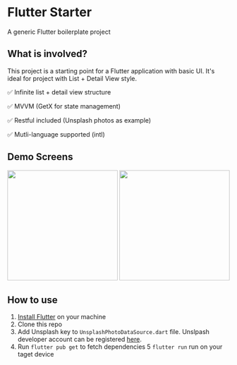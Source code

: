 # Flutter Starter

A generic Flutter boilerplate project

## What is involved?

This project is a starting point for a Flutter application with basic UI. It's ideal for project with List + Detail View style.

✅ Infinite list + detail view structure

✅ MVVM (GetX for state management)

✅ Restful included (Unsplash photos as example)

✅ Mutli-language supported (intl) 

## Demo Screens
<img src="https://user-images.githubusercontent.com/12621848/220580984-63bf7486-8b61-4e87-82e3-2313593a19c3.png" width="250"/> <img src="https://user-images.githubusercontent.com/12621848/220581006-68fe76a4-cdac-4437-9451-bdacc134b324.png" width="250"/>

## How to use
1. [Install Flutter](https://docs.flutter.dev/get-started/install) on your machine 
2. Clone this repo
3. Add Unsplash key to `UnsplashPhotoDataSource.dart` file. Unslpash developer account can be registered [here](https://unsplash.com/developers).
4. Run `flutter pub get` to fetch dependencies
5 `flutter run` run on your taget device
